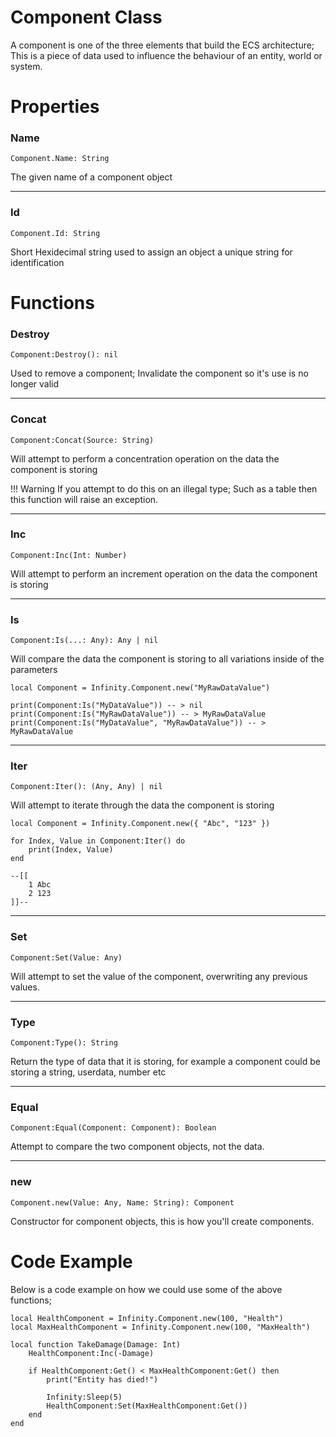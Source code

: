 # Component Class
A component is one of the three elements that build the ECS architecture; This is a piece of data used to influence the behaviour of an entity, world or system.

# Properties
### Name
```
Component.Name: String
```

The given name of a component object

---
### Id
```
Component.Id: String
```

Short Hexidecimal string used to assign an object a unique string for identification 

# Functions
### Destroy
```
Component:Destroy(): nil
```

Used to remove a component; Invalidate the component so it's use is no longer valid

---
### Concat
```
Component:Concat(Source: String)
```

Will attempt to perform a concentration operation on the data the component is storing

!!! Warning
	If you attempt to do this on an illegal type; Such as a table then this function will raise an exception.

---
### Inc
```
Component:Inc(Int: Number)
```

Will attempt to perform an increment operation on the data the component is storing 

---
### Is
```
Component:Is(...: Any): Any | nil
```

Will compare the data the component is storing to all variations inside of the parameters

```
local Component = Infinity.Component.new("MyRawDataValue")

print(Component:Is("MyDataValue")) -- > nil
print(Component:Is("MyRawDataValue")) -- > MyRawDataValue
print(Component:Is("MyDataValue", "MyRawDataValue")) -- > MyRawDataValue
```

---
### Iter
```
Component:Iter(): (Any, Any) | nil
```

Will attempt to iterate through the data the component is storing

```
local Component = Infinity.Component.new({ "Abc", "123" })

for Index, Value in Component:Iter() do
	print(Index, Value)
end

--[[
	1 Abc
	2 123
]]--
```

---
### Set
```
Component:Set(Value: Any)
```

Will attempt to set the value of the component, overwriting any previous values.

---
### Type
```
Component:Type(): String
```

Return the type of data that it is storing, for example a component could be storing a string, userdata, number etc

---
### Equal
```
Component:Equal(Component: Component): Boolean
```

Attempt to compare the two component objects, not the data.

---
### new
```
Component.new(Value: Any, Name: String): Component
```

Constructor for component objects, this is how you'll create components.

# Code Example
Below is a code example on how we could use some of the above functions;

```
local HealthComponent = Infinity.Component.new(100, "Health")
local MaxHealthComponent = Infinity.Component.new(100, "MaxHealth")

local function TakeDamage(Damage: Int)
	HealthComponent:Inc(-Damage)

	if HealthComponent:Get() < MaxHealthComponent:Get() then
		print("Entity has died!")

		Infinity:Sleep(5)
		HealthComponent:Set(MaxHealthComponent:Get())
	end
end
```